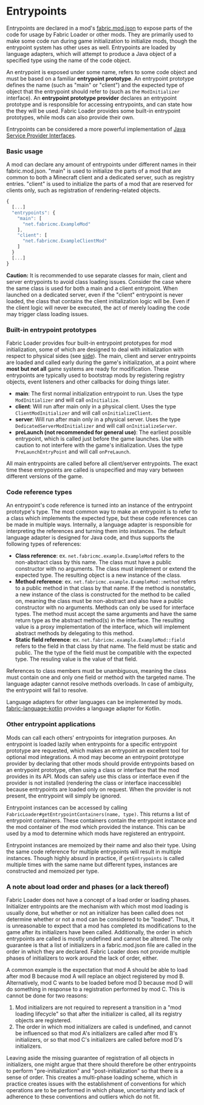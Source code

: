 # Entrypoints

Entrypoints are declared in a mod's
[fabric.mod.json](../Documentation/fabric_mod_json.md) to expose parts of the
code for usage by Fabric Loader or other mods. They are primarily used
to make some code run during game initialization to initialize mods,
though the entrypoint system has other uses as well. Entrypoints are
loaded by language adapters, which will attempt to produce a Java object
of a specified type using the name of the code object.

An entrypoint is exposed under some name, refers to some code object and
must be based on a familiar **entrypoint prototype**. An entrypoint
prototype defines the name (such as "main" or "client") and the expected
type of object that the entrypoint should refer to (such as the
`ModInitializer` interface). An **entrypoint prototype provider**
declares an entrypoint prototype and is responsible for accessing
entrypoints, and can state how the they will be used. Fabric Loader
provides some built-in entrypoint prototypes, while mods can also
provide their own.

Entrypoints can be considered a more powerful implementation of [Java
Service Provider Interfaces](https://www.baeldung.com/java-spi).

### Basic usage

A mod can declare any amount of entrypoints under different names in
their fabric.mod.json. "main" is used to initialize the parts of a mod
that are common to both a Minecraft client and a dedicated server, such
as registry entries. "client" is used to initialize the parts of a mod
that are reserved for clients only, such as registration of
rendering-related objects.

```javascript
{
  [...]
  "entrypoints": {
    "main": [
      "net.fabricmc.ExampleMod"
    ],
    "client": [
      "net.fabricmc.ExampleClientMod"
    ]
  }
  [...]
}
```

**Caution:** It is recommended to use separate classes for main, client
and server entrypoints to avoid class loading issues. Consider the case
where the same class is used for both a main and a client entrypoint.
When launched on a dedicated server, even if the "client" entrypoint is
never loaded, the class that contains the client initialization logic
will be. Even if the client logic will never be executed, the act of
merely loading the code may trigger class loading issues.

### Built-in entrypoint prototypes

Fabric Loader provides four built-in entrypoint prototypes for mod
initialization, some of which are designed to deal with initialization
with respect to physical sides (see [side](../Modding-Tutorials/Conventions-And-Terminology/side.md)). The main,
client and server entrypoints are loaded and called early during the
game's initialization, at a point where **most but not all** game
systems are ready for modification. These entrypoints are typically used
to bootstrap mods by registering registry objects, event listeners and
other callbacks for doing things later.

- **main**: The first normal initialization entrypoint to run. Uses
  the type `ModInitializer` and will call `onInitialize`.
- **client**: Will run after main only in a physical client. Uses the
  type `ClientModInitializer` and will call `onInitializeClient`.
- **server**: Will run after main only in a physical server. Uses the
  type `DedicatedServerModInitializer` and will call
  `onInitializeServer`.
- **preLaunch (not recommended for general use)**: The earliest
  possible entrypoint, which is called just before the game launches.
  Use with caution to not interfere with the game's initialization.
  Uses the type `PreLaunchEntryPoint` and will call `onPreLaunch`.

All main entrypoints are called before all client/server entrypoints.
The exact time these entrypoints are called is unspecified and may vary
between different versions of the game.

### Code reference types

An entrypoint's code reference is turned into an instance of the
entrypoint prototype's type. The most common way to make an entrypoint
is to refer to a class which implements the expected type, but these
code references can be made in multiple ways. Internally, a language
adapter is responsible for interpreting the references and turning them
into instances. The default language adapter is designed for Java code,
and thus supports the following types of references:

- **Class reference**: ex. `net.fabricmc.example.ExampleMod` refers to
  the non-abstract class by this name. The class must have a public
  constructor with no arguments. The class must implement or extend
  the expected type. The resulting object is a new instance of the
  class.
- **Method reference**: ex. `net.fabricmc.example.ExampleMod::method`
  refers to a public method in that class by that name. If the method
  is nonstatic, a new instance of the class is constructed for the
  method to be called on, meaning the class must be non-abstract and
  also have a public constructor with no arguments. Methods can only
  be used for interface types. The method must accept the same
  arguments and have the same return type as the abstract method(s) in
  the interface. The resulting value is a proxy implementation of the
  interface, which will implement abstract methods by delegating to
  this method.
- **Static field reference**: ex.
  `net.fabricmc.example.ExampleMod::field` refers to the field in that
  class by that name. The field must be static and public. The the
  type of the field must be compatible with the expected type. The
  resuling value is the value of that field.

References to class members must be unambiguous, meaning the class must
contain one and only one field or method with the targeted name. The
language adapter cannot resolve methods overloads. In case of ambiguity,
the entrypoint will fail to resolve.

Language adapters for other languages can be implemented by mods.
[fabric-language-kotlin](https://github.com/FabricMC/fabric-language-kotlin)
provides a language adapter for Kotlin.

### Other entrypoint applications

Mods can call each others' entrypoints for integration purposes. An
entrypoint is loaded lazily when entrypoints for a specific entrypoint
prototype are requested, which makes an entrypoint an excellent tool for
optional mod integrations. A mod may become an entrypoint prototype
provider by declaring that other mods should provide entrypoints based
on an entrypoint prototype, often using a class or interface that the
mod provides in its API. Mods can safely use this class or interface
even if the provider is not installed (rendering the class or interface
inaccessible) because entrypoints are loaded only on request. When the
provider is not present, the entrypoint will simply be ignored.

Entrypoint instances can be accessed by calling
`FabricLoader#getEntrypointContainers(name, type)`. This returns a list
of entrypoint containers. These containers contain the entrypoint
instance and the mod container of the mod which provided the instance.
This can be used by a mod to determine which mods have registered an
entrypoint.

Entrypoint instances are memoized by their name and also their type.
Using the same code reference for multiple entrypoints will result in
multiple instances. Though highly absurd in practice, if
`getEntrypoints` is called multiple times with the same name but
different types, instances are constructed and memoized per type.

### A note about load order and phases (or a lack thereof)

Fabric Loader does not have a concept of a load order or loading phases.
Initializer entrypoints are the mechanism with which most mod loading is
usually done, but whether or not an initializer has been called does not
determine whether or not a mod can be considered to be "loaded". Thus,
it is unreasonable to expect that a mod has completed its modifications
to the game after its initializers have been called. Additionally, the
order in which entrypoints are called is mostly undefined and cannot be
altered. The only guarantee is that a list of initializers in a
fabric.mod.json file are called in the order in which they are declared.
Fabric Loader does not provide multiple phases of initializers to work
around the lack of order, either.

A common example is the expectation that mod A should be able to load
after mod B because mod A will replace an object registered by mod B.
Alternatively, mod C wants to be loaded before mod D because mod D will
do something in response to a registration performed by mod C. This is
cannot be done for two reasons:

1. Mod initializers are not required to represent a transition in a
   "mod loading lifecycle" so that after the initializer is called, all
   its registry objects are registered.
2. The order in which mod initializers are called is undefined, and
   cannot be influenced so that mod A's initializers are called after
   mod B's initializers, or so that mod C's initializers are called
   before mod D's initializers.

Leaving aside the missing guarantee of registration of all objects in
initializers, one might argue that there should therefore be other
entrypoints to perform "pre-initialization" and "post-initialization" so
that there is a sense of order. This creates a multi-phase loading
scheme, which in practice creates issues with the establishment of
conventions for which operations are to be performed in which phase,
uncertainty and lack of adherence to these conventions and outliers
which do not fit.
